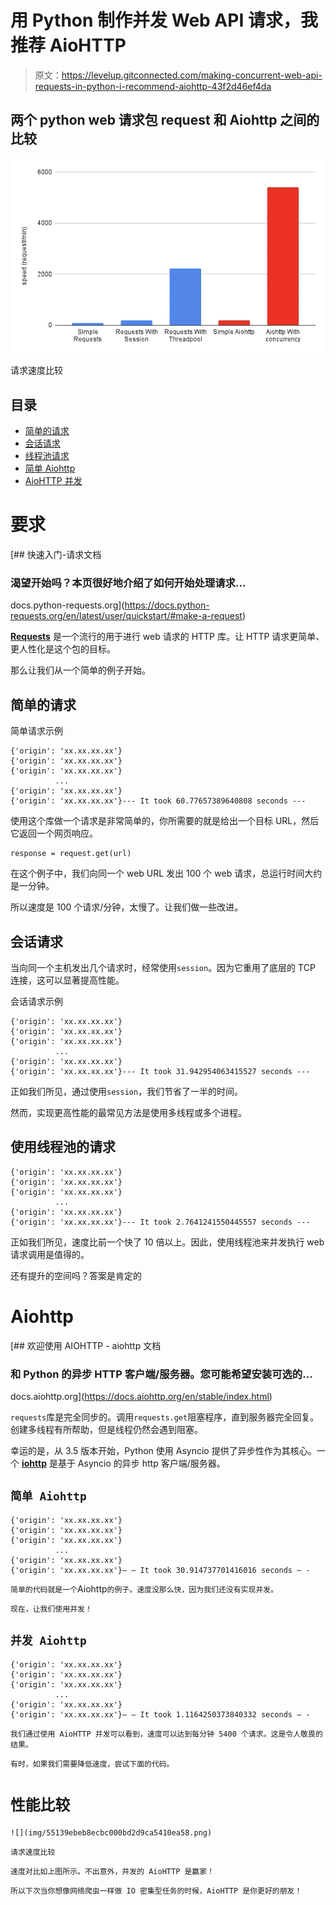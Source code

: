 # 用 Python 制作并发 Web API 请求，我推荐 AioHTTP

> 原文：<https://levelup.gitconnected.com/making-concurrent-web-api-requests-in-python-i-recommend-aiohttp-43f2d46ef4da>

## 两个 python web 请求包 request 和 Aiohttp 之间的比较

![](img/55139ebeb8ecbc000bd2d9ca5410ea58.png)

请求速度比较

## 目录

*   [简单的请求](#a072)
*   [会话请求](#ffae)
*   [线程池请求](#6d03)
*   [简单 Aiohttp](#5365)
*   [AioHTTP 并发](#a209)

# 要求

 [## 快速入门-请求文档

### 渴望开始吗？本页很好地介绍了如何开始处理请求…

docs.python-requests.org](https://docs.python-requests.org/en/latest/user/quickstart/#make-a-request) 

[**Requests**](https://docs.python-requests.org/en/latest/) 是一个流行的用于进行 web 请求的 HTTP 库。让 HTTP 请求更简单、更人性化是这个包的目标。

那么让我们从一个简单的例子开始。

## 简单的请求

简单请求示例

```
{'origin': 'xx.xx.xx.xx'}
{'origin': 'xx.xx.xx.xx'}
{'origin': 'xx.xx.xx.xx'}
          ...
{'origin': 'xx.xx.xx.xx'}
{'origin': 'xx.xx.xx.xx'}--- It took 60.77657389640808 seconds ---
```

使用这个库做一个请求是非常简单的，你所需要的就是给出一个目标 URL，然后它返回一个网页响应。

```
response = request.get(url)
```

在这个例子中，我们向同一个 web URL 发出 100 个 web 请求，总运行时间大约是一分钟。

所以速度是 100 个请求/分钟，太慢了。让我们做一些改进。

## 会话请求

当向同一个主机发出几个请求时，经常使用`session`。因为它重用了底层的 TCP 连接，这可以显著提高性能。

会话请求示例

```
{'origin': 'xx.xx.xx.xx'}
{'origin': 'xx.xx.xx.xx'}
{'origin': 'xx.xx.xx.xx'}
          ...
{'origin': 'xx.xx.xx.xx'}
{'origin': 'xx.xx.xx.xx'}--- It took 31.942954063415527 seconds ---
```

正如我们所见，通过使用`session`，我们节省了一半的时间。

然而，实现更高性能的最常见方法是使用多线程或多个进程。

## 使用线程池的请求

```
{'origin': 'xx.xx.xx.xx'}
{'origin': 'xx.xx.xx.xx'}
{'origin': 'xx.xx.xx.xx'}
          ...
{'origin': 'xx.xx.xx.xx'}
{'origin': 'xx.xx.xx.xx'}--- It took 2.7641241550445557 seconds ---
```

正如我们所见，速度比前一个快了 10 倍以上。因此，使用线程池来并发执行 web 请求调用是值得的。

还有提升的空间吗？答案是肯定的

# Aiohttp

 [## 欢迎使用 AIOHTTP - aiohttp 文档

### 和 Python 的异步 HTTP 客户端/服务器。您可能希望安装可选的…

docs.aiohttp.org](https://docs.aiohttp.org/en/stable/index.html) 

`requests`库是完全同步的。调用`requests.get`阻塞程序，直到服务器完全回复。创建多线程有所帮助，但是线程仍然会遇到阻塞。

幸运的是，从 3.5 版本开始，Python 使用 Asyncio 提供了异步性作为其核心。一个 [**iohttp**](https://docs.aiohttp.org/en/stable/) 是基于 Asyncio 的异步 http 客户端/服务器。

## `简单 Aiohttp`

```
{'origin': 'xx.xx.xx.xx'}
{'origin': 'xx.xx.xx.xx'}
{'origin': 'xx.xx.xx.xx'}
          ...
{'origin': 'xx.xx.xx.xx'}
{'origin': 'xx.xx.xx.xx'}— — It took 30.914737701416016 seconds — -
```

`简单的代码就是一个`Aiohttp`的例子。速度没那么快，因为我们还没有实现并发。`

`现在，让我们使用并发！`

## `并发 Aiohttp`

```
{'origin': 'xx.xx.xx.xx'}
{'origin': 'xx.xx.xx.xx'}
{'origin': 'xx.xx.xx.xx'}
          ...
{'origin': 'xx.xx.xx.xx'}
{'origin': 'xx.xx.xx.xx'}— — It took 1.1164250373840332 seconds — -
```

`我们通过使用 AioHTTP 并发可以看到，速度可以达到每分钟 5400 个请求。这是令人敬畏的结果。`

`有时，如果我们需要降低速度，尝试下面的代码。`

# `性能比较`

`![](img/55139ebeb8ecbc000bd2d9ca5410ea58.png)`

`请求速度比较`

`速度对比如上图所示。不出意外，并发的 AioHTTP 是赢家！`

`所以下次当你想像网络爬虫一样做 IO 密集型任务的时候，AioHTTP 是你更好的朋友！`